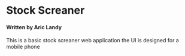# Stock Screaner
#### Written by Aric Landy

This is a basic stock screaner web application
the UI is designed for a mobile phone
